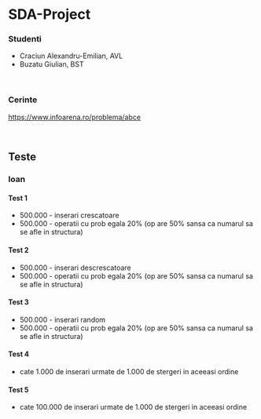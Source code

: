 # SDA-Project

### Studenti

- Craciun Alexandru-Emilian, AVL
- Buzatu Giulian, BST

<br>

### Cerinte
https://www.infoarena.ro/problema/abce

<br>

## Teste

### Ioan

#### Test 1
  - 500.000 - inserari crescatoare 
  - 500.000 - operatii cu prob egala 20% (op are 50% sansa ca numarul sa se afle in structura)

#### Test 2
  - 500.000 - inserari descrescatoare
  - 500.000 - operatii cu prob egala 20% (op are 50% sansa ca numarul sa se afle in structura)

#### Test 3
  - 500.000 - inserari random
  - 500.000 - operatii cu prob egala 20% (op are 50% sansa ca numarul sa se afle in structura)

#### Test 4
  - cate 1.000 de inserari urmate de 1.000 de stergeri in aceeasi ordine

#### Test 5
  - cate 100.000 de inserari urmate de 1.000 de stergeri in aceeasi ordine
